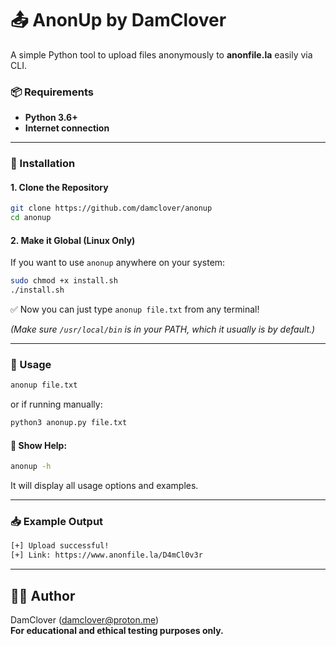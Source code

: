 # 📤 AnonUp by DamClover

A simple Python tool to upload files anonymously to **anonfile.la** easily via CLI.

### 📦 Requirements

- **Python 3.6+**
- **Internet connection**

---

### 🔧 Installation

#### 1. Clone the Repository
```bash
git clone https://github.com/damclover/anonup
cd anonup
```

#### 2. Make it Global (Linux Only)

If you want to use `anonup` anywhere on your system:

```bash
sudo chmod +x install.sh
./install.sh
```

✅ Now you can just type `anonup file.txt` from any terminal!

*(Make sure `/usr/local/bin` is in your PATH, which it usually is by default.)*

---

### 🚀 Usage

```bash
anonup file.txt
```

or if running manually:

```bash
python3 anonup.py file.txt
```

#### 🔹 Show Help:

```bash
anonup -h
```

It will display all usage options and examples.

---

### 📥 Example Output

```bash
[+] Upload successful!
[+] Link: https://www.anonfile.la/D4mCl0v3r
```

---

## 🧑‍💻 Author

DamClover (damclover@proton.me)  
**For educational and ethical testing purposes only.**
